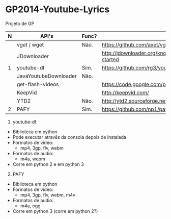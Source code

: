 GP2014-Youtube-Lyrics
=====================

Projeto de GP

| N | API's                 | Func? | URL                                                           | Linguagem  |
|---|-----------------------|-------|---------------------------------------------------------------|------------|
|   | vget / wget           | Não.  | https://github.com/axet/vget                                  | Java       |
|   | JDownloader           |       | http://jdownloader.org/knowledge/wiki/development/get-started | Java       |
| 1 | youtube-dl            | Sim.  | https://github.com/rg3/youtube-dl/                            | Python     |
|   | JavaYoutubeDownloader | Não.  |                                                               | Java       |
|   | get-flash-videos      |       | https://code.google.com/p/get-flash-videos/                   | Perl       |
|   | KeepVid               |       | http://keepvid.com/                                           | Javascript |
|   | YTD2                  | Não.  | http://ytd2.sourceforge.net/                                  | Java       |
| 2 | PAFY                  | Sim.  | https://github.com/np1/pafy                                   | Python     |

1. youtube-dl
  - Biblioteca em python
  - Pode executar atravês da consola depois de instalada
  - Formatos de video:
    * mp4, 3gp, flv, webm
  - Formatos de audio:
    * m4a, webm
  - Corre em python 2 e em python 3

2. PAFY
  - Biblioteca em python
  - Formatos de video:
    * mp4, 3gp, flv, webm, m4v
  - Formatos de audio:
    * m4a, ogg
  - Corre em python 3 (corre em python 2?)
